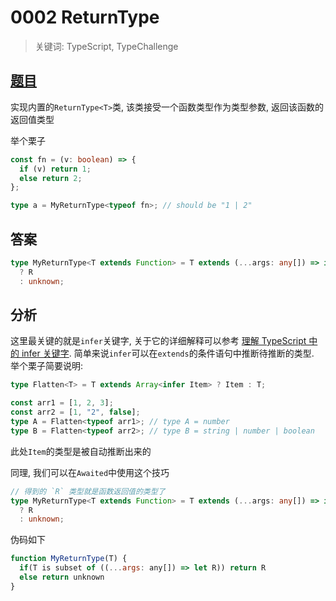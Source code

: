# 0002 ReturnType

> 关键词: TypeScript, TypeChallenge

## [题目](https://github.com/type-challenges/type-challenges/blob/master/questions/2-medium-return-type/README.zh-CN.md)

实现内置的`ReturnType<T>`类, 该类接受一个函数类型作为类型参数, 返回该函数的返回值类型

举个栗子

```ts
const fn = (v: boolean) => {
  if (v) return 1;
  else return 2;
};

type a = MyReturnType<typeof fn>; // should be "1 | 2"
```

## 答案

```ts
type MyReturnType<T extends Function> = T extends (...args: any[]) => infer R
  ? R
  : unknown;
```

## 分析

这里最关键的就是`infer`关键字, 关于它的详细解释可以参考
[理解 TypeScript 中的 infer 关键字](https://juejin.cn/post/6844904170353328135).
简单来说`infer`可以在`extends`的条件语句中推断待推断的类型.  
举个栗子简要说明:

```ts
type Flatten<T> = T extends Array<infer Item> ? Item : T;

const arr1 = [1, 2, 3];
const arr2 = [1, "2", false];
type A = Flatten<typeof arr1>; // type A = number
type B = Flatten<typeof arr2>; // type B = string | number | boolean
```

此处`Item`的类型是被自动推断出来的

同理, 我们可以在`Awaited`中使用这个技巧

```ts
// 得到的 `R` 类型就是函数返回值的类型了
type MyReturnType<T extends Function> = T extends (...args: any[]) => infer R
  ? R
  : unknown;
```

伪码如下

```js
function MyReturnType(T) {
  if(T is subset of ((...args: any[]) => let R)) return R
  else return unknown
}
```
